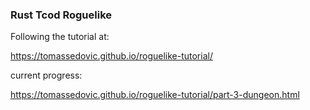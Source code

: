 ### Rust Tcod Roguelike

Following the tutorial at:

https://tomassedovic.github.io/roguelike-tutorial/

current progress:

https://tomassedovic.github.io/roguelike-tutorial/part-3-dungeon.html